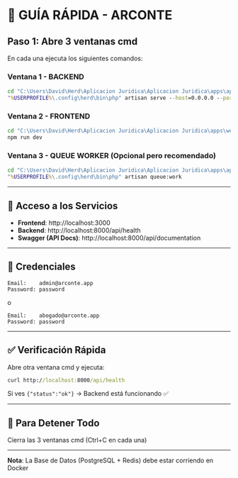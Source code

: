 # 🚀 GUÍA RÁPIDA - ARCONTE

## Paso 1: Abre 3 ventanas cmd

En cada una ejecuta los siguientes comandos:

### Ventana 1 - BACKEND
```cmd
cd "C:\Users\David\Herd\Aplicacion Juridica\Aplicacion Juridica\apps\api_php"
"%USERPROFILE%\.config\herd\bin\php" artisan serve --host=0.0.0.0 --port=8000
```

### Ventana 2 - FRONTEND
```cmd
cd "C:\Users\David\Herd\Aplicacion Juridica\Aplicacion Juridica\apps\web"
npm run dev
```

### Ventana 3 - QUEUE WORKER (Opcional pero recomendado)
```cmd
cd "C:\Users\David\Herd\Aplicacion Juridica\Aplicacion Juridica\apps\api_php"
"%USERPROFILE%\.config\herd\bin\php" artisan queue:work
```

---

## 📍 Acceso a los Servicios

- **Frontend**: http://localhost:3000
- **Backend**: http://localhost:8000/api/health
- **Swagger (API Docs)**: http://localhost:8000/api/documentation

---

## 👤 Credenciales

```
Email:    admin@arconte.app
Password: password
```

o

```
Email:    abogado@arconte.app
Password: password
```

---

## ✅ Verificación Rápida

Abre otra ventana cmd y ejecuta:

```cmd
curl http://localhost:8000/api/health
```

Si ves `{"status":"ok"}` → Backend está funcionando ✅

---

## 🛑 Para Detener Todo

Cierra las 3 ventanas cmd (Ctrl+C en cada una)

---

**Nota**: La Base de Datos (PostgreSQL + Redis) debe estar corriendo en Docker
